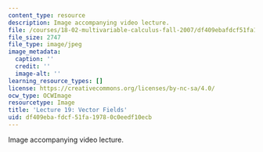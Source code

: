 ```yaml
---
content_type: resource
description: Image accompanying video lecture.
file: /courses/18-02-multivariable-calculus-fall-2007/df409ebafdcf51fa19780c0eedf10ecb_19.jpg
file_size: 2747
file_type: image/jpeg
image_metadata:
  caption: ''
  credit: ''
  image-alt: ''
learning_resource_types: []
license: https://creativecommons.org/licenses/by-nc-sa/4.0/
ocw_type: OCWImage
resourcetype: Image
title: 'Lecture 19: Vector Fields'
uid: df409eba-fdcf-51fa-1978-0c0eedf10ecb
---
```

Image accompanying video lecture.